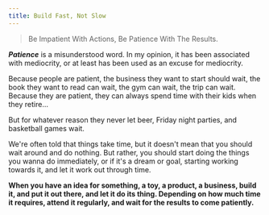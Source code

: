```yaml
---
title: Build Fast, Not Slow
---
```


> <Highlight>Be Impatient With Actions, Be Patience With The Results.</Highlight>

***Patience*** is a misunderstood word. In my opinion, it has been associated with mediocrity, or at least has been used as an excuse for mediocrity.

Because people are patient, the business they want to start should wait, the book they want to read can wait, the gym can wait, the trip can wait. Because they are patient, they can always spend time with their kids when they retire...

But for whatever reason they never let beer, Friday night parties, and basketball games wait.

We're often told that things take time, but it doesn't mean that you should wait around and do nothing. But rather, you should start doing the things you wanna do immediately, or if it's a dream or goal, starting working towards it, and let it work out through time.

**When you have an idea for something, a toy, a product, a business, build it, and put it out there, and let it do its thing. Depending on how much time it requires, attend it regularly, and wait for the results to come patiently.**
